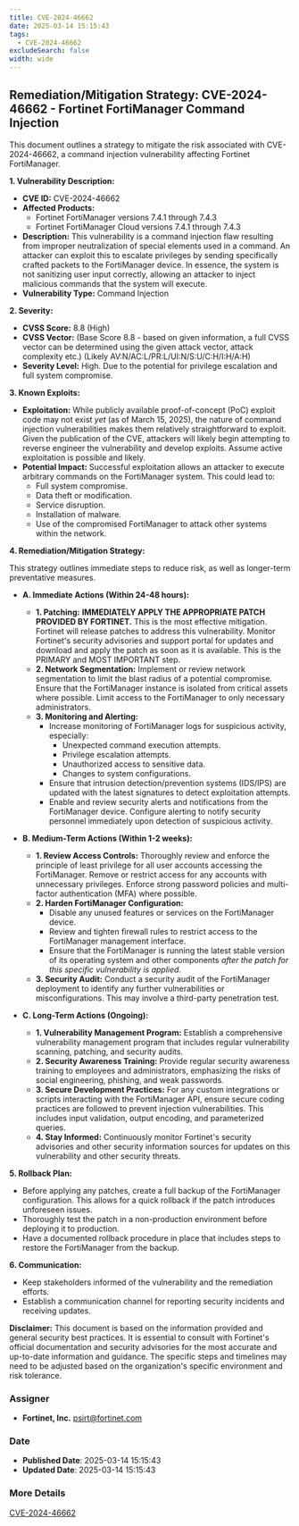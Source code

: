 ```yaml
---
title: CVE-2024-46662
date: 2025-03-14 15:15:43
tags:
  - CVE-2024-46662
excludeSearch: false
width: wide
---
```


## Remediation/Mitigation Strategy: CVE-2024-46662 - Fortinet FortiManager Command Injection

This document outlines a strategy to mitigate the risk associated with CVE-2024-46662, a command injection vulnerability affecting Fortinet FortiManager.

**1. Vulnerability Description:**

*   **CVE ID:** CVE-2024-46662
*   **Affected Products:**
    *   Fortinet FortiManager versions 7.4.1 through 7.4.3
    *   Fortinet FortiManager Cloud versions 7.4.1 through 7.4.3
*   **Description:**  This vulnerability is a command injection flaw resulting from improper neutralization of special elements used in a command. An attacker can exploit this to escalate privileges by sending specifically crafted packets to the FortiManager device. In essence, the system is not sanitizing user input correctly, allowing an attacker to inject malicious commands that the system will execute.
*   **Vulnerability Type:** Command Injection

**2. Severity:**

*   **CVSS Score:** 8.8 (High)
*   **CVSS Vector:** (Base Score 8.8 - based on given information, a full CVSS vector can be determined using the given attack vector, attack complexity etc.)  (Likely AV:N/AC:L/PR:L/UI:N/S:U/C:H/I:H/A:H)
*   **Severity Level:** High.  Due to the potential for privilege escalation and full system compromise.

**3. Known Exploits:**

*   **Exploitation:** While publicly available proof-of-concept (PoC) exploit code may not exist *yet* (as of March 15, 2025), the nature of command injection vulnerabilities makes them relatively straightforward to exploit. Given the publication of the CVE, attackers will likely begin attempting to reverse engineer the vulnerability and develop exploits.  Assume active exploitation is possible and likely.
*   **Potential Impact:** Successful exploitation allows an attacker to execute arbitrary commands on the FortiManager system. This could lead to:
    *   Full system compromise.
    *   Data theft or modification.
    *   Service disruption.
    *   Installation of malware.
    *   Use of the compromised FortiManager to attack other systems within the network.

**4. Remediation/Mitigation Strategy:**

This strategy outlines immediate steps to reduce risk, as well as longer-term preventative measures.

*   **A. Immediate Actions (Within 24-48 hours):**

    *   **1. Patching:**  **IMMEDIATELY APPLY THE APPROPRIATE PATCH PROVIDED BY FORTINET.** This is the most effective mitigation. Fortinet will release patches to address this vulnerability.  Monitor Fortinet's security advisories and support portal for updates and download and apply the patch as soon as it is available.  This is the PRIMARY and MOST IMPORTANT step.
    *   **2. Network Segmentation:** Implement or review network segmentation to limit the blast radius of a potential compromise.  Ensure that the FortiManager instance is isolated from critical assets where possible. Limit access to the FortiManager to only necessary administrators.
    *   **3. Monitoring and Alerting:**
        *   Increase monitoring of FortiManager logs for suspicious activity, especially:
            *   Unexpected command execution attempts.
            *   Privilege escalation attempts.
            *   Unauthorized access to sensitive data.
            *   Changes to system configurations.
        *   Ensure that intrusion detection/prevention systems (IDS/IPS) are updated with the latest signatures to detect exploitation attempts.
        *   Enable and review security alerts and notifications from the FortiManager device. Configure alerting to notify security personnel immediately upon detection of suspicious activity.

*   **B. Medium-Term Actions (Within 1-2 weeks):**

    *   **1. Review Access Controls:**  Thoroughly review and enforce the principle of least privilege for all user accounts accessing the FortiManager.  Remove or restrict access for any accounts with unnecessary privileges. Enforce strong password policies and multi-factor authentication (MFA) where possible.
    *   **2. Harden FortiManager Configuration:**
        *   Disable any unused features or services on the FortiManager device.
        *   Review and tighten firewall rules to restrict access to the FortiManager management interface.
        *   Ensure that the FortiManager is running the latest stable version of its operating system and other components *after the patch for this specific vulnerability is applied*.
    *   **3. Security Audit:**  Conduct a security audit of the FortiManager deployment to identify any further vulnerabilities or misconfigurations.  This may involve a third-party penetration test.

*   **C. Long-Term Actions (Ongoing):**

    *   **1. Vulnerability Management Program:** Establish a comprehensive vulnerability management program that includes regular vulnerability scanning, patching, and security audits.
    *   **2. Security Awareness Training:** Provide regular security awareness training to employees and administrators, emphasizing the risks of social engineering, phishing, and weak passwords.
    *   **3. Secure Development Practices:** For any custom integrations or scripts interacting with the FortiManager API, ensure secure coding practices are followed to prevent injection vulnerabilities. This includes input validation, output encoding, and parameterized queries.
    *   **4. Stay Informed:** Continuously monitor Fortinet's security advisories and other security information sources for updates on this vulnerability and other security threats.

**5. Rollback Plan:**

*   Before applying any patches, create a full backup of the FortiManager configuration. This allows for a quick rollback if the patch introduces unforeseen issues.
*   Thoroughly test the patch in a non-production environment before deploying it to production.
*   Have a documented rollback procedure in place that includes steps to restore the FortiManager from the backup.

**6. Communication:**

*   Keep stakeholders informed of the vulnerability and the remediation efforts.
*   Establish a communication channel for reporting security incidents and receiving updates.

**Disclaimer:** This document is based on the information provided and general security best practices. It is essential to consult with Fortinet's official documentation and security advisories for the most accurate and up-to-date information and guidance. The specific steps and timelines may need to be adjusted based on the organization's specific environment and risk tolerance.

### Assigner
- **Fortinet, Inc.** <psirt@fortinet.com>

### Date
- **Published Date**: 2025-03-14 15:15:43
- **Updated Date**: 2025-03-14 15:15:43

### More Details
[CVE-2024-46662](https://www.cvedetails.com/cve/CVE-2024-46662)
